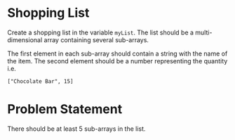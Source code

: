 #  Shopping List
Create a shopping list in the variable ```myList```. The list should be a multi-dimensional array containing several sub-arrays.

The first element in each sub-array should contain a string with the name of the item. The second element should be a number representing the quantity i.e.
```
["Chocolate Bar", 15]
```
# Problem Statement
There should be at least 5 sub-arrays in the list.
